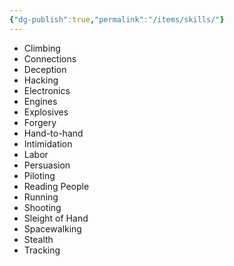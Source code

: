 ```yaml
---
{"dg-publish":true,"permalink":"/items/skills/"}
---
```


- Climbing
- Connections
- Deception
- Hacking
- Electronics
- Engines
- Explosives
- Forgery
- Hand-to-hand
- Intimidation
- Labor
- Persuasion
- Piloting
- Reading People
- Running
- Shooting
- Sleight of Hand
- Spacewalking
- Stealth
- Tracking